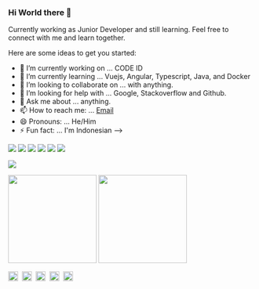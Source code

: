 ### Hi World there 👋

Currently working as Junior Developer and still learning. Feel free to connect with me and learn together.

Here are some ideas to get you started:

- 🔭 I’m currently working on ... CODE ID
- 🌱 I’m currently learning ... Vuejs, Angular, Typescript, Java, and Docker
- 👯 I’m looking to collaborate on ... with anything.
- 🤔 I’m looking for help with ... Google, Stackoverflow and Github.
- 💬 Ask me about ... anything.
- 📫 How to reach me: ... [Email](mailto:laminalfalah08@gmail.com)
- 😄 Pronouns: ... He/Him
- ⚡ Fun fact: ... I'm Indonesian
-->

<p>
  <img src="https://img.shields.io/badge/OS-MacOS-blue?&logo=apple&logoColor=white" />
  <img src="https://img.shields.io/badge/Code-Typescript-blue?&logo=typescript&logoColor=blue" />
  <img src="https://img.shields.io/badge/Code-Java-red?&logo=java&logoColor=red" />
  <img src="https://img.shields.io/badge/IDE-Jetbrains-red?&logo=Jetbrains&logoColor=red" />
  <img src="https://img.shields.io/badge/Text%20Editor-Visual%20Studio%20Code-blue?&logo=visual%20studio%20code&logoColor=blue" />
  <img src="https://img.shields.io/badge/DevOps-Docker-blue?&logo=Docker" />
</p>

<img src="https://gpvc.arturio.dev/laminal-falah" />
<p>
  <img src="https://github-readme-stats.vercel.app/api?username=laminal-falah&show_icons=true&include_all_commits=true&count_private=true" height=180 />
  <img src="https://github-readme-stats.vercel.app/api/top-langs/?username=laminal-falah&layout=compact" height=180 />
</p>

<p>
  <a href="https://www.linkedin.com/in/laminalfalah" target="blank"><img src="https://cdn.jsdelivr.net/npm/simple-icons@3.4.0/icons/linkedin.svg" height="20" /></a>&nbsp;
  <a href="https://twitter.com/laminalfalah" target="blank"><img src="https://cdn.jsdelivr.net/npm/simple-icons@3.4.0/icons/twitter.svg" height="20" /></a>&nbsp;
  <a href="https://www.facebook.com/laminalfalah" target="blank"><img src="https://cdn.jsdelivr.net/npm/simple-icons@3.4.0/icons/facebook.svg" height="20" /></a>&nbsp;
  <a href="https://www.youtube.com/c/laminalfalah" target="blank"><img src="https://cdn.jsdelivr.net/npm/simple-icons@3.4.0/icons/youtube.svg" height="20" /></a>&nbsp;
  <a href="https://www.instagram.com/laminal_falah/" target="blank"><img src="https://cdn.jsdelivr.net/npm/simple-icons@3.4.0/icons/instagram.svg" height="20" /></a>
</p>
